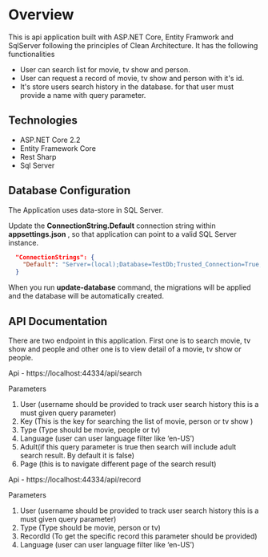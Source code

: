 # Overview
This is api application built with  ASP.NET Core, Entity Framwork and SqlServer following the principles of Clean Architecture. It has the following functionalities </br> 
 * User can search list for movie, tv show and person.</br>
 * User can request a record of movie, tv show and person with it's id. </br>
 * It's store users search history in the database. for that user must provide a name with query parameter.</br>
 
 ## Technologies
* ASP.NET Core 2.2
* Entity Framework Core 
* Rest Sharp
* Sql Server

## Database Configuration

The Application uses data-store in SQL Server.

Update the **ConnectionString.Default** connection string within **appsettings.json** , so that application can point to a valid SQL Server instance. 

```json
  "ConnectionStrings": {
    "Default": "Server=(local);Database=TestDb;Trusted_Connection=True;MultipleActiveResultSets=true"
  }
```

When you run **update-database** command, the migrations will be applied and the database will be automatically created.

## API Documentation
There are two endpoint in this application. First one is to search movie, tv show and people and other one is to view detail of a movie, tv show or people. 

Api - https://localhost:44334/api/search

Parameters
1.	User (username should be provided to track user search history this is a must given query parameter)
2.	Key (This is the key for searching the list of movie, person or tv show )
3.	Type (Type should be movie, people or tv)
4.	Language (user can user language filter like ‘en-US’)
5.	Adult(if this query parameter is true then search will include adult search result. By default it is false)
6.	Page (this is to navigate different page of the search result)


Api - https://localhost:44334/api/record

Parameters
1.	User (username should be provided to track user search history this is a must given query parameter)
2.	Type (Type should be movie, person or tv)
3.	RecordId (To get the specific record this parameter should be provided)
4.	Language (user can user language filter like ‘en-US’)




